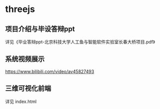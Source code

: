 # threejs

## 项目介绍与毕设答辩ppt
详见《毕业答辩ppt-北京科技大学人工鱼与智能软件实验室长春大桥项目.pdf》

## 系统视频展示
https://www.bilibili.com/video/av45827493

## 三维可视化前端
详见 index.html
